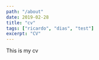 ```yaml
---
path: "/about"
date: 2019-02-28
title: "cv"
tags: ["ricardo", "dias", "test"]
excerpt: "CV"
---
```


This is my cv
